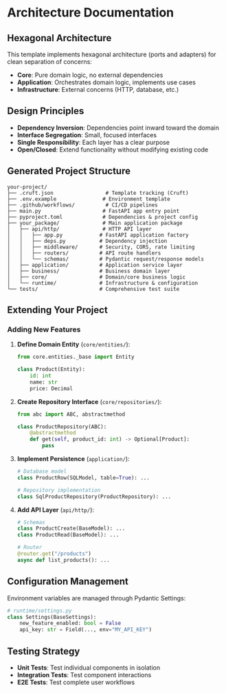 # Architecture Documentation

## Hexagonal Architecture

This template implements hexagonal architecture (ports and adapters) for clean separation of concerns:

- **Core**: Pure domain logic, no external dependencies
- **Application**: Orchestrates domain logic, implements use cases  
- **Infrastructure**: External concerns (HTTP, database, etc.)

## Design Principles

- **Dependency Inversion**: Dependencies point inward toward the domain
- **Interface Segregation**: Small, focused interfaces
- **Single Responsibility**: Each layer has a clear purpose
- **Open/Closed**: Extend functionality without modifying existing code

## Generated Project Structure

```
your-project/
├── .cruft.json                 # Template tracking (Cruft)
├── .env.example               # Environment template
├── .github/workflows/          # CI/CD pipelines
├── main.py                    # FastAPI app entry point
├── pyproject.toml             # Dependencies & project config
├── your_package/              # Main application package
│   ├── api/http/              # HTTP API layer
│   │   ├── app.py            # FastAPI application factory
│   │   ├── deps.py           # Dependency injection
│   │   ├── middleware/       # Security, CORS, rate limiting
│   │   ├── routers/          # API route handlers
│   │   └── schemas/          # Pydantic request/response models
│   ├── application/          # Application service layer
│   ├── business/             # Business domain layer
│   ├── core/                 # Domain/core business logic
│   └── runtime/              # Infrastructure & configuration
└── tests/                    # Comprehensive test suite
```

## Extending Your Project

### Adding New Features

1. **Define Domain Entity** (`core/entities/`):
   ```python
   from core.entities._base import Entity
   
   class Product(Entity):
       id: int
       name: str
       price: Decimal
   ```

2. **Create Repository Interface** (`core/repositories/`):
   ```python
   from abc import ABC, abstractmethod
   
   class ProductRepository(ABC):
       @abstractmethod
       def get(self, product_id: int) -> Optional[Product]:
           pass
   ```

3. **Implement Persistence** (`application/`):
   ```python
   # Database model
   class ProductRow(SQLModel, table=True): ...
   
   # Repository implementation
   class SqlProductRepository(ProductRepository): ...
   ```

4. **Add API Layer** (`api/http/`):
   ```python
   # Schemas
   class ProductCreate(BaseModel): ...
   class ProductRead(BaseModel): ...
   
   # Router
   @router.get("/products")
   async def list_products(): ...
   ```

## Configuration Management

Environment variables are managed through Pydantic Settings:

```python
# runtime/settings.py
class Settings(BaseSettings):
    new_feature_enabled: bool = False
    api_key: str = Field(..., env="MY_API_KEY")
```

## Testing Strategy

- **Unit Tests**: Test individual components in isolation
- **Integration Tests**: Test component interactions
- **E2E Tests**: Test complete user workflows